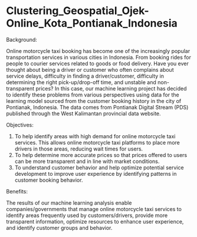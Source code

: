 # Clustering_Geospatial_Ojek-Online_Kota_Pontianak_Indonesia

Background:

Online motorcycle taxi booking has become one of the increasingly popular transportation services in various cities in Indonesia. From booking rides for people to courier services related to goods or food delivery. Have you ever thought about being a driver or customer who often complains about service delays, difficulty in finding a driver/customer, difficulty in determining the right pick-up/drop-off time, and unstable and non-transparent prices? In this case, our machine learning project has decided to identify these problems from various perspectives using data for the learning model sourced from the customer booking history in the city of Pontianak, Indonesia. The data comes from Pontianak Digital Stream (PDS) published through the West Kalimantan provincial data website.

Objectives:

1. To help identify areas with high demand for online motorcycle taxi services. This allows online motorcycle taxi platforms to place more drivers in those areas, reducing wait times for users.
2. To help determine more accurate prices so that prices offered to users can be more transparent and in line with market conditions.
3. To understand customer behavior and help optimize potential service development to improve user experience by identifying patterns in customer booking behavior.

Benefits:

The results of our machine learning analysis enable companies/governments that manage online motorcycle taxi services to identify areas frequently used by customers/drivers, provide more transparent information, optimize resources to enhance user experience, and identify customer groups and behavior.
